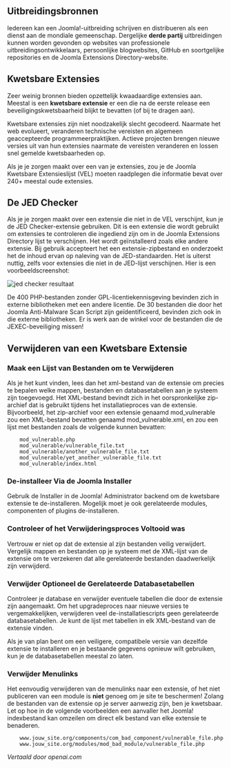 <!-- Filename: jdocmanual?manual=user&heading=extensions&filename=vulnerable-extensions.md / Display title: Kwetsbare Extensies  -->

## Uitbreidingsbronnen

Iedereen kan een Joomla!-uitbreiding schrijven en distribueren als een dienst aan de mondiale gemeenschap. Dergelijke **derde partij** uitbreidingen kunnen worden gevonden op websites van professionele uitbreidingsontwikkelaars, persoonlijke blogwebsites, GitHub en soortgelijke repositories en de Joomla Extensions Directory-website.

## Kwetsbare Extensies

Zeer weinig bronnen bieden opzettelijk kwaadaardige extensies aan. Meestal is een **kwetsbare extensie** er een die na de eerste release een beveiligingskwetsbaarheid blijkt te bevatten (of bij te dragen aan).

Kwetsbare extensies zijn niet noodzakelijk slecht gecodeerd. Naarmate het web evolueert, veranderen technische vereisten en algemeen geaccepteerde programmeerpraktijken. Actieve projecten brengen nieuwe versies uit van hun extensies naarmate de vereisten veranderen en lossen snel gemelde kwetsbaarheden op.

Als je je zorgen maakt over een van je extensies, zou je de Joomla Kwetsbare Extensieslijst (VEL) moeten raadplegen die informatie bevat over 240+ meestal oude extensies.

## De JED Checker

Als je je zorgen maakt over een extensie die niet in de VEL verschijnt, kun je de JED Checker-extensie gebruiken. Dit is een extensie die wordt gebruikt om extensies te controleren die ingediend zijn om in de Joomla Extensions Directory lijst te verschijnen. Het wordt geïnstalleerd zoals elke andere extensie. Bij gebruik accepteert het een extensie-zipbestand en onderzoekt het de inhoud ervan op naleving van de JED-standaarden. Het is uiterst nuttig, zelfs voor extensies die niet in de JED-lijst verschijnen. Hier is een voorbeeldscreenshot:

![jed checker resultaat](../../../en/images/extensions/extensions-jed-checker.png)

De 400 PHP-bestanden zonder GPL-licentiekennisgeving bevinden zich in externe bibliotheken met een andere licentie. De 30 bestanden die door het Joomla Anti-Malware Scan Script zijn geïdentificeerd, bevinden zich ook in die externe bibliotheken. Er is werk aan de winkel voor de bestanden die de JEXEC-beveiliging missen!

## Verwijderen van een Kwetsbare Extensie

### Maak een Lijst van Bestanden om te Verwijderen

Als je het kunt vinden, lees dan het xml-bestand van de extensie om precies te bepalen welke mappen, bestanden en databasetabellen aan je systeem zijn toegevoegd. Het XML-bestand bevindt zich in het oorspronkelijke zip-archief dat is gebruikt tijdens het installatieproces van de extensie. Bijvoorbeeld, het zip-archief voor een extensie genaamd mod_vulnerable zou een XML-bestand bevatten genaamd mod_vulnerable.xml, en zou een lijst met bestanden zoals de volgende kunnen bevatten:

```
    mod_vulnerable.php
    mod_vulnerable/vulnerable_file.txt
    mod_vulnerable/another_vulnerable_file.txt
    mod_vulnerable/yet_another_vulnerable_file.txt
    mod_vulnerable/index.html
```

### De-installeer Via de Joomla Installer

Gebruik de Installer in de Joomla! Administrator backend om de kwetsbare extensie te de-installeren. Mogelijk moet je ook gerelateerde modules, componenten of plugins de-installeren.

### Controleer of het Verwijderingsproces Voltooid was

Vertrouw er niet op dat de extensie al zijn bestanden veilig verwijdert. Vergelijk mappen en bestanden op je systeem met de XML-lijst van de extensie om te verzekeren dat alle gerelateerde bestanden daadwerkelijk zijn verwijderd.

### Verwijder Optioneel de Gerelateerde Databasetabellen

Controleer je database en verwijder eventuele tabellen die door de extensie zijn aangemaakt. Om het upgradeproces naar nieuwe versies te vergemakkelijken, verwijderen veel de-installatiescripts geen gerelateerde databasetabellen. Je kunt de lijst met tabellen in elk XML-bestand van de extensie vinden.

Als je van plan bent om een veiligere, compatibele versie van dezelfde extensie te installeren en je bestaande gegevens opnieuw wilt gebruiken, kun je de databasetabellen meestal zo laten.

### Verwijder Menulinks

Het eenvoudig verwijderen van de menulinks naar een extensie, of het niet publiceren van een module is **niet** genoeg om je site te beschermen! Zolang de bestanden van de extensie op je server aanwezig zijn, ben je kwetsbaar. Let op hoe in de volgende voorbeelden een aanvaller het Joomla! indexbestand kan omzeilen om direct elk bestand van elke extensie te benaderen.

```
    www.jouw_site.org/components/com_bad_component/vulnerable_file.php
    www.jouw_site.org/modules/mod_bad_module/vulnerable_file.php
```

*Vertaald door openai.com*

